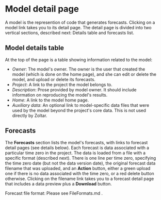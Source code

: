# Model detail page

A model is the represention of code that generates forecasts. Clicking on a model link takes you to its detail page. The detail page is divided into two vertical sections, described next: Details table and forecasts list.


## Model details table

At the top of the page is a table showing information related to the model:
- *Owner*: The model's owner. The owner is the user that created the model (which is done on the home page), and she can edit or delete the model, and upload or delete its forecasts.
- *Project*: A link to the project the model belongs to.
- *Description*: Prose provided by model owner. It should include information on reproducing the model's results.
- *Home*: A link to the model home page.
- *Auxiliary data*: An optional link to model-specific data files that were used by the model beyond the project's core data. This is not used directly by Zoltar.


## Forecasts

The **Forecasts** section lists the model's forecasts, with links to forecast detail pages (see details below). Each forecast is data associated with a particular time zero in the project. The data is loaded from a file with a specific format (described next). There is one line per time zero, specifying the time zero date (but not the data version date), the original forecast data filename that was uploaded, and an **Action** button, either a green upload one if there is no data associated with the time zero, or a red delete button otherwise. Clicking on the filename link takes you to a forecast detail page that includes a data preview plus a **Download** button.

Forecast file format: Please see FileFormats.md .
